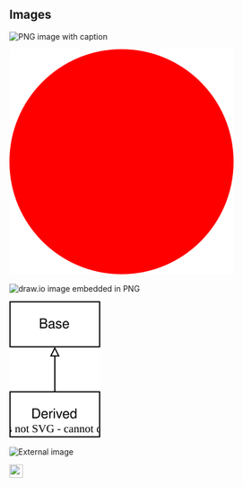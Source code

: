 <!-- confluence-page-id: 00000000000 -->

## Images

![PNG image with caption](figure/raster.png)

![SVG image with caption](figure/vector.svg)

![draw.io image embedded in PNG](figure/diagram.drawio.png)

![draw.io image embedded in SVG](figure/diagram.drawio.svg)

![External image](http://confluence.atlassian.com/images/logo/confluence_48_trans.png)

<img src="http://confluence.atlassian.com/images/logo/confluence_48_trans.png" width="24" height="24" />
